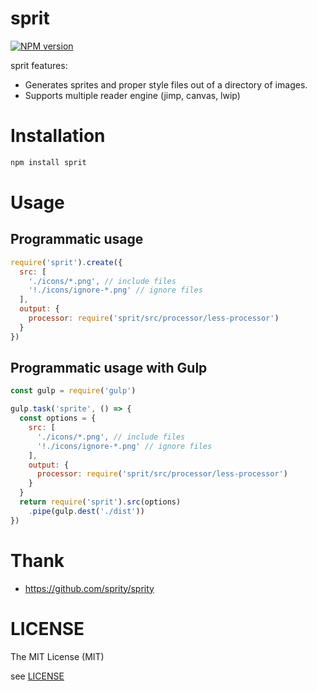 # sprit

[![NPM version](https://badge.fury.io/js/sprit.svg)](http://badge.fury.io/js/sprit)

sprit features:

- Generates sprites and proper style files out of a directory of images.
- Supports multiple reader engine (jimp, canvas, lwip)

# Installation

```bash
npm install sprit
```

# Usage

## Programmatic usage

```js
require('sprit').create({
  src: [
    './icons/*.png', // include files
    '!./icons/ignore-*.png' // ignore files
  ],
  output: {
    processor: require('sprit/src/processor/less-processor')
  }
})

```

## Programmatic usage with Gulp

```js
const gulp = require('gulp')

gulp.task('sprite', () => {
  const options = {
    src: [
      './icons/*.png', // include files
      '!./icons/ignore-*.png' // ignore files
    ],
    output: {
      processor: require('sprit/src/processor/less-processor')
    }
  }
  return require('sprit').src(options)
    .pipe(gulp.dest('./dist'))
})
```

# Thank

- https://github.com/sprity/sprity

# LICENSE

The MIT License (MIT)

see [LICENSE](LICENSE)

